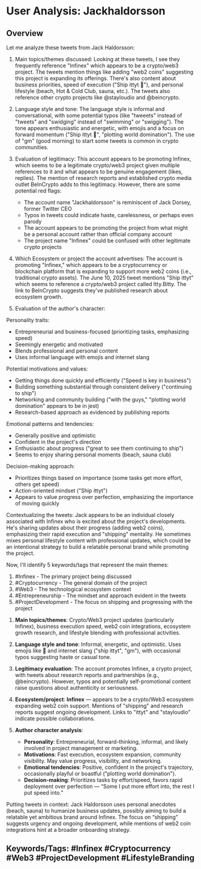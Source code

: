 # User Analysis: Jackhaldorsson

## Overview

<think>
Let me analyze these tweets from Jack Haldorsson:

1. Main topics/themes discussed:
Looking at these tweets, I see they frequently reference "Infinex" which appears to be a crypto/web3 project. The tweets mention things like adding "web2 coins" suggesting this project is expanding its offerings. There's also content about business priorities, speed of execution ("Ship ittyt 🚢"), and personal lifestyle (beach, Hot & Cold Club, sauna, etc.). The tweets also reference other crypto projects like @stayloudio and @beincrypto.

2. Language style and tone:
The language style is informal and conversational, with some potential typos (like "tweeets" instead of "tweets" and "swidging" instead of "swimming" or "swigging"). The tone appears enthusiastic and energetic, with emojis and a focus on forward momentum ("Ship ittyt 🚢", "plotting world domination"). The use of "gm" (good morning) to start some tweets is common in crypto communities.

3. Evaluation of legitimacy:
This account appears to be promoting Infinex, which seems to be a legitimate crypto/web3 project given multiple references to it and what appears to be genuine engagement (likes, replies). The mention of research reports and established crypto media outlet BeInCrypto adds to this legitimacy. However, there are some potential red flags:
   - The account name "Jackhaldorsson" is reminiscent of Jack Dorsey, former Twitter CEO
   - Typos in tweets could indicate haste, carelessness, or perhaps even parody
   - The account appears to be promoting the project from what might be a personal account rather than official company account
   - The project name "Infinex" could be confused with other legitimate crypto projects

4. Which Ecosystem or project the account advertises:
The account is promoting "Infinex," which appears to be a cryptocurrency or blockchain platform that is expanding to support more web2 coins (i.e., traditional crypto assets). The June 10, 2025 tweet mentions "Ship ittyt" which seems to reference a crypto/web3 project called Itty.Bitty. The link to BeInCrypto suggests they've published research about ecosystem growth.

5. Evaluation of the author's character:

Personality traits:
- Entrepreneurial and business-focused (prioritizing tasks, emphasizing speed)
- Seemingly energetic and motivated
- Blends professional and personal content
- Uses informal language with emojis and internet slang

Potential motivations and values:
- Getting things done quickly and efficiently ("Speed is key in business")
- Building something substantial through consistent delivery ("continuing to ship")
- Networking and community building ("with the guys," "plotting world domination" appears to be in jest)
- Research-based approach as evidenced by publishing reports

Emotional patterns and tendencies:
- Generally positive and optimistic
- Confident in the project's direction
- Enthusiastic about progress ("great to see them continuing to ship")
- Seems to enjoy sharing personal moments (beach, sauna club)

Decision-making approach:
- Prioritizes things based on importance (some tasks get more effort, others get speed)
- Action-oriented mindset ("Ship ittyt")
- Appears to value progress over perfection, emphasizing the importance of moving quickly

Contextualizing the tweets:
Jack appears to be an individual closely associated with Infinex who is excited about the project's developments. He's sharing updates about their progress (adding web2 coins), emphasizing their rapid execution and "shipping" mentality. He sometimes mixes personal lifestyle content with professional updates, which could be an intentional strategy to build a relatable personal brand while promoting the project.

Now, I'll identify 5 keywords/tags that represent the main themes:
1. #Infinex - The primary project being discussed
2. #Cryptocurrency - The general domain of the project
3. #Web3 - The technological ecosystem context
4. #Entrepreneurship - The mindset and approach evident in the tweets
5. #ProjectDevelopment - The focus on shipping and progressing with the project
</think>

1. **Main topics/themes**: Crypto/Web3 project updates (particularly Infinex), business execution speed, web2 coin integrations, ecosystem growth research, and lifestyle blending with professional activities.

2. **Language style and tone**: Informal, energetic, and optimistic. Uses emojis like 🚢 and internet slang ("ship ittyt", "gm"), with occasional typos suggesting haste or casual tone.

3. **Legitimacy evaluation**: The account promotes Infinex, a crypto project, with tweets about research reports and partnerships (e.g., @beincrypto). However, typos and potentially self-promotional content raise questions about authenticity or seriousness.

4. **Ecosystem/project**: **Infinex** — appears to be a crypto/Web3 ecosystem expanding web2 coin support. Mentions of "shipping" and research reports suggest ongoing development. Links to "ittyt" and "stayloudio" indicate possible collaborations.

5. **Author character analysis**:  
   - **Personality**: Entrepreneurial, forward-thinking, informal, and likely involved in project management or marketing.  
   - **Motivations**: Fast execution, ecosystem expansion, community visibility. May value progress, visibility, and networking.  
   - **Emotional tendencies**: Positive, confident in the project's trajectory, occasionally playful or boastful ("plotting world domination").  
   - **Decision-making**: Prioritizes tasks by effort/speed, favors rapid deployment over perfection — “Some I put more effort into, the rest I put speed into.”

Putting tweets in context: Jack Haldorsson uses personal anecdotes (beach, sauna) to humanize business updates, possibly aiming to build a relatable yet ambitious brand around Infinex. The focus on “shipping” suggests urgency and ongoing development, while mentions of web2 coin integrations hint at a broader onboarding strategy.

**Keywords/Tags:** #Infinex #Cryptocurrency #Web3 #ProjectDevelopment #LifestyleBranding
---
